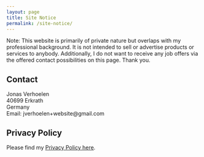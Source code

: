 ```yaml
---
layout: page
title: Site Notice
permalink: /site-notice/
---
```


<p>Note: This website is primarily of private nature but overlaps with my professional background. It is not intended to sell or advertise products or services to anybody. Additionally, I do not want to receive any job offers via the offered contact possibilities on this page. Thank you.</p>

## Contact

<p>Jonas Verhoelen<br>40699 Erkrath<br>Germany<br>Email: jverhoelen+website@gmail.com<br/></p>

## Privacy Policy

<p>Please find my <a href="/privacy-policy">Privacy Policy here</a>.</p>
